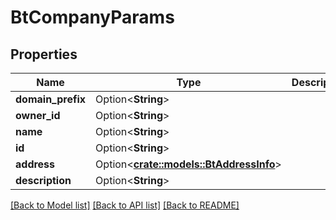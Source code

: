 # BtCompanyParams

## Properties

Name | Type | Description | Notes
------------ | ------------- | ------------- | -------------
**domain_prefix** | Option<**String**> |  | [optional]
**owner_id** | Option<**String**> |  | [optional]
**name** | Option<**String**> |  | [optional]
**id** | Option<**String**> |  | [optional]
**address** | Option<[**crate::models::BtAddressInfo**](BTAddressInfo.md)> |  | [optional]
**description** | Option<**String**> |  | [optional]

[[Back to Model list]](../README.md#documentation-for-models) [[Back to API list]](../README.md#documentation-for-api-endpoints) [[Back to README]](../README.md)


